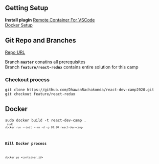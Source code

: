 ## Getting Setup

<strong>Install plugin</strong>
[Remote Container For VSCode](https://marketplace.visualstudio.com/items?itemName=ms-vscode-remote.remote-containers)<br/>
[Docker Setup](https://github.com/btholt/complete-intro-to-containers#getting-set-up)

## Git Repo and Branches

[Repo URL](https://github.com/DhawanRachakonda/react-dev-camp2020)

<p>
<div>Branch <strong><code>master</code></strong> conatins all prerequisites</div>
<div>Branch <strong><code>feature/react-redux</code></strong> contains entire solution for this camp</div>
<h3>Checkout process</h3>
<code>git clone https://github.com/DhawanRachakonda/react-dev-camp2020.git</code><br/>
<code>git checkout feature/react-redux</code>
</p>

## Docker

<code>sudo docker build -t react-dev-camp .<code><br/>
<code>sudo docker run --init --rm -d -p 80:80 react-dev-camp</code>

### Kill Docker process

<code>docker ps <container_id></code>
